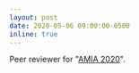 ```yaml
---
layout: post
date: 2020-05-06 09:00:00-0500
inline: true
---
```


Peer reviewer for "<u>AMIA 2020</u>".